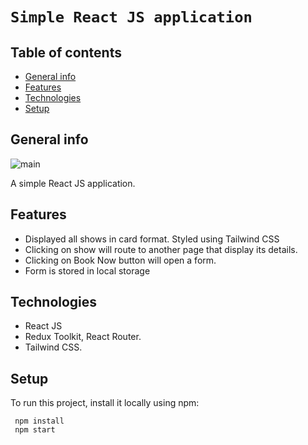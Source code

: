 # `Simple React JS application`

## Table of contents
* [General info](#general-info)
* [Features](#features)
* [Technologies](#technologies)
* [Setup](#setup)

## General info
![main](https://github.com/Magar0/Quad-btech-assignment/assets/35245789/8a4abb15-b503-4fb5-8aaf-ebebb5d0df73)

A simple React JS application.
## Features
<ul>
  <li> Displayed all shows in card format. Styled using Tailwind CSS </li>
  <li> Clicking on show will route to another page that display its details. </li>
  <li> Clicking on Book Now button will open a form. </li>
  <li> Form is stored in local storage </li>
</ul>


## Technologies
* React JS
* Redux Toolkit, React Router.
* Tailwind CSS.
	
## Setup
To run this project, install it locally using npm:
```
 npm install
 npm start
```
